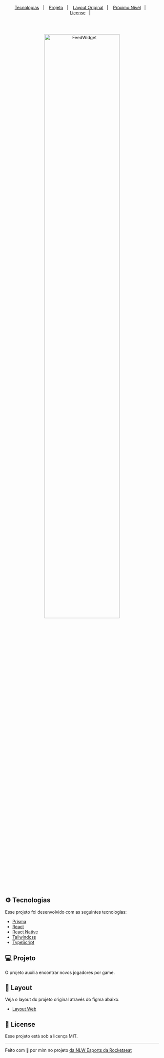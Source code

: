 <p align="center">
  <a href="#-tecnologias">Tecnologias</a>&nbsp;&nbsp;&nbsp;|&nbsp;&nbsp;&nbsp;
  <a href="#-projeto">Projeto</a>&nbsp;&nbsp;&nbsp;|&nbsp;&nbsp;&nbsp;
  <a href="#-layout">Layout Original</a>&nbsp;&nbsp;&nbsp;|&nbsp;&nbsp;&nbsp;
  <a href="#-nextlevel">Próximo Nível</a>&nbsp;&nbsp;&nbsp;|&nbsp;&nbsp;&nbsp;
  <a href="#-license">License</a>&nbsp;&nbsp;&nbsp;|&nbsp;&nbsp;&nbsp;
</p>
<br/><br/>

<p align="center">
  <img alt="FeedWidget" src="https://user-images.githubusercontent.com/21183446/190916328-2af9a8cb-7420-4e02-ac37-10a42499499d.png" width="70%" />
</p>

<br/><br/>

<p align="center">
  <img alt="" src="https://user-images.githubusercontent.com/21183446/190916326-893c26ee-b560-4468-8c14-b1fea9391200.png" />
</p>

## ⚙ Tecnologias

Esse projeto foi desenvolvido com as seguintes tecnologias:

- [Prisma](https://www.prisma.io)
- [React](https://pt-br.reactjs.org/)
- [React Native](https://reactnative.dev/)
- [Tailwindcss](https://tailwindcss.com)
- [TypeScript](https://www.typescriptlang.org)

## 💻 Projeto

O projeto auxilia encontrar novos jogadores por game.

## 🔖 Layout

Veja o layout do projeto original através do figma abaixo:

- [Layout Web](https://www.figma.com/community/file/1150897317533332617)

## 📝 License

Esse projeto está sob a licença MIT.

---

Feito com 💜 por mim no projeto [da NLW Esports da Rocketseat](https://www.rocketseat.com.br/)
